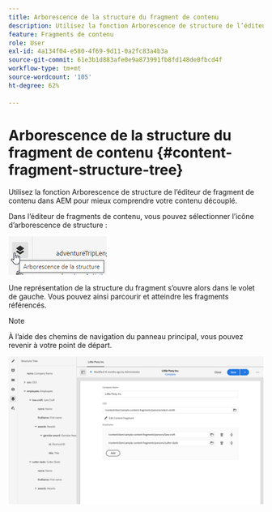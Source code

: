 ```yaml
---
title: Arborescence de la structure du fragment de contenu
description: Utilisez la fonction Arborescence de structure de l’éditeur de fragment de contenu dans AEM pour mieux comprendre votre contenu découplé.
feature: Fragments de contenu
role: User
exl-id: 4a134f04-e580-4f69-9d11-0a2fc83a4b3a
source-git-commit: 61e3b1d883afe0e9a873991fb8fd148de0fbcd4f
workflow-type: tm+mt
source-wordcount: '105'
ht-degree: 62%

---
```


# Arborescence de la structure du fragment de contenu {#content-fragment-structure-tree}

Utilisez la fonction Arborescence de structure de l’éditeur de fragment de contenu dans AEM pour mieux comprendre votre contenu découplé.

Dans l’éditeur de fragments de contenu, vous pouvez sélectionner l’icône d’arborescence de structure :

![Arborescence de la structure du fragment de contenu](assets/cfm-structuretree-01.png)

Une représentation de la structure du fragment s’ouvre alors dans le volet de gauche. Vous pouvez ainsi parcourir et atteindre les fragments référencés.

>[!NOTE]
>
>À l’aide des chemins de navigation du panneau principal, vous pouvez revenir à votre point de départ.

![Arborescence de la structure du fragment de contenu](assets/cfm-structuretree-02.png)
